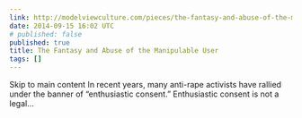 ```yaml
---
link: http://modelviewculture.com/pieces/the-fantasy-and-abuse-of-the-manipulable-user
date: 2014-09-15 16:02 UTC
# published: false
published: true
title: The Fantasy and Abuse of the Manipulable User
tags: []
---
```


Skip to main content
In recent years, many anti-rape activists have rallied under the banner of “enthusiastic consent.”
Enthusiastic consent is not a legal…
